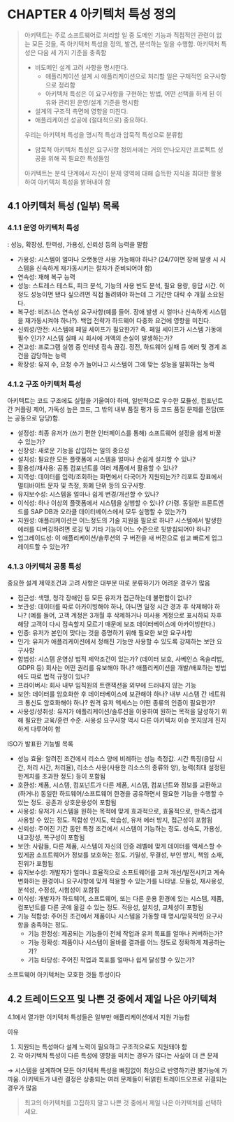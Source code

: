 # CHAPTER 4 아키텍처 특성 정의

> 아키텍트는 주로 소프트웨어로 처리할 일 중 도메인 기능과 직접적인 관련이 없는 모든 것들, 즉 아키텍처 특성을 정의, 발견, 분석하는 일을 수행함.
> 아키텍처 특성은 다음 세 가지 기준을 충족함
>
> - 비도메인 설계 고려 사항을 명시한다.
>   - 애플리케이션 설계 시 애플리케이션으로 처리할 일은 구체적인 요구사항으로 정리함
>   - 아키텍처 특성은 이 요구사항을 구현하는 방법, 어떤 선택을 하게 된 이유와 관리된 운영/설계 기준을 명시함
> - 설계의 구조적 측면에 영향을 미친다.
> - 애플리케이션 성공에 (절대적으로) 중요하다.
>
> 우리는 아키텍처 특성을 명시적 특성과 암묵적 특성으로 분류함
>
> - 암묵적 아키텍처 특성은 요구사항 정의서에는 거의 안나오지만 프로젝트 성공을 위해 꼭 필요한 특성들임
>
> 아키텍트는 분석 단계에서 자신이 문제 영역에 대해 습득한 지식을 최대한 활용하여 아키텍처 특성을 밝혀내야 함

## 4.1 아키텍처 특성 (일부) 목록

### 4.1.1 운영 아키텍처 특성

: 성능, 확장성, 탄력성, 가용성, 신뢰성 등의 능력을 말함

- 가용성: 시스템이 얼마나 오랫동안 사용 가능해야 하나? (24/7이면 장애 발생 시 시스템을 신속하게 재가동시키는 절차가 준비되어야 함)
- 연속성: 재해 복구 능력
- 성능: 스트레스 테스트, 피크 분석, 기능의 사용 빈도 분석, 필요 용량, 응답 시간. 이 정도 성능이면 됐다 싶으려면 직접 돌려봐야 하는데 그 기간만 대략 수 개월 소요된다.
- 복구성: 비즈니스 연속성 요구사항(예를 들어. 장애 발생 시 얼마나 신속하게 시스템을 재가동시켜야 하나?). 백업 전략가 하드웨어 다중화 요건에 영향을 미친다.
- 신뢰성/안전: 시스템에 페일 세이프가 필요한가? 즉. 페일 세이프가 시스템 가동에 필수 인가? 시스템 실패 시 회사에 거액의 손실이 발생하는가?
- 견고성: 프로그램 실행 중 인터넷 접속 끊김. 정전, 하드웨어 실패 등 에러 및 경계 조건을 감당하는 능력
- 확장성: 유저 수, 요청 수가 늘어나고 시스템이 그에 맞는 성능을 발휘하는 능력

### 4.1.2 구조 아키텍처 특성

아키텍트는 코드 구조에도 실혈을 기울여야 하며, 일반적으로 우수한 모듈성, 컴포넌트 간 커플링 제어, 가독성 높은 코드, 그 밖의 내부 품질 평가 등 코드 품질 문제를 전담(또는 공동으로 담당)함.

- 설정성: 최종 유저가 (쓰기 편한 인터페이스를 통해) 소프트웨어 설정을 쉽게 바꿀 수 있는가?
- 신장성: 새로운 기능을 삽입하는 일의 중요성
- 설치성: 필요한 모든 플랫폼에 시스템을 얼마나 손쉽게 설치할 수 있나?
- 활용성/재사용: 공통 컴포넌트를 여러 제품에서 활용할 수 있나?
- 지역성: 데이터를 입력/조회하는 화면에서 다국어가 지원되는가? 리포트 장표에서 멀티바이트 문자 및 측정, 화폐 단위 등의 요구사항.
- 유지보수성: 시스템을 얼마나 쉽게 변경/개선할 수 있나?
- 이식성: 하나 이상의 플랫폼에서 시스템을 실행할 수 있나? (가령. 동일한 프론트엔드를 SAP DB과 오라클 데이터베이스에서 모두 실행할 수 있는가?)
- 지원성: 애플리케이션은 어느정도의 기술 지원을 필요로 하나? 시스템에서 발생한 에러를 디버깅하려면 로깅 및 기타 기능이 어느 수준으로 뒷받침되어야 하나?
- 업그레이드성: 이 애플리케이션/솔루션의 구 버전을 새 버전으로 쉽고 빠르게 업그레이드할 수 있는가?

### 4.1.3 아키텍처 공통 특성

중요한 설계 제약조건과 고려 사항은 대부분 따로 분류하기가 어려운 경우가 많음

- 접근성: 색맹, 청각 장애인 등 모든 유저가 접근하는데 불편함이 없나?
- 보관성: 데이터를 따로 아카이빙해야 하나, 아니면 일정 시간 경과 후 삭제해야 하나? (예를 들어, 고객 계정은 3개월 후 삭제하거나 미사용 계정으로 표시하되 차후 해당 고객이 다시 접속할지 모르기 때문에 보조 데이터베이스에 아카이빙한다.)
- 인증: 유저가 본인이 맞다는 것을 증명하기 위해 필요한 보안 요구사항
- 인기: 유저가 애플리케이션에서 정해진 기능만 사용할 수 있도록 강제하는 보안 요구사항
- 합법성: 시스템 운영상 법적 제약조건이 있는가? (데이터 보호, 사베인스 옥슬리법, GDPR 등) 회사는 어떤 권리를 유보해야 하나? 애플리케이션을 개발/배포하는 방법에도 따로 법적 규정이 있나?
- 프라이버시: 회사 내부 임직원의 트랜잭션을 외부에 드러내지 않는 기능
- 보안: 데이터를 암호화한 후 데이터베이스에 보관해야 하나? 내부 시스템 간 네트워크 통신도 암호화해야 하나? 원격 유저 액세스는 어떤 종류의 인증이 필요한가?
- 사용성/성취성: 유저가 애플리케이션/솔루션을 이용하여 원하는 목적을 달성하기 위해 필요한 교육/훈련 수준. 사용성 요구사항 역시 다른 아키텍처 이슈 못지않게 진지하게 다루어야 함

ISO가 발표한 기능별 목록

- 성능 효율: 알려진 조건에서 리소스 양에 비례하는 성능 측정값. 시간 특징(응답 시간, 처리 시간, 처리율), 리소스 사용(사용한 리소스의 종류와 양), 능력(최대 설정된 한계치를 초과한 정도) 등이 포함됨
- 호환성: 제품, 시스템, 컴포넌트가 다른 제품, 시스템, 컴포넌트와 정보를 교환하고(하거나) 동일한 하드웨어/소프트웨어 한경을 공유하면서 필요한 기능을 수행할 수 있는 정도. 공존과 상호운용성이 포함됨
- 사용성: 유저가 시스템을 원하는 목적에 맞게 효과적으로, 효율적으로, 만족스럽게 사용할 수 있는 정도. 적합성 인지도, 학습성, 유저 에러 방지, 접근성이 포함됨
- 신뢰성: 주어진 기간 동안 특정 조건에서 시스템이 기능하는 정도. 성숙도, 가용성, 내고장성, 복구성이 포함됨
- 보안: 사람들, 다른 제품, 시스템이 자신의 인증 레벨에 맞게 데이터를 액세스할 수 있게끔 소프트웨어가 정보를 보호하는 정도. 기밀성, 무결성, 부인 방지, 책임 소재, 진위가 포함됨
- 유지보수성: 개발자가 얼마나 효율적으로 소프트웨어를 고쳐 개선/발전시키고 계속 변화하는 환경이나 요구사항에 맞게 적용할 수 있는가를 나타냄. 모듈성, 재사용성, 분석성, 수정성, 시험성이 포함됨
- 이식성: 개발자가 하드웨어, 소프트웨어, 또는 다른 운용 환경에 있는 시스템, 제품, 컴포넌트를 다른 곳에 옮길 수 있는 정도. 적응성, 설치성, 교체성이 포함됨
- 기능 적합성: 주어진 조건에서 제품이나 시스템을 가동할 때 명시/암묵적인 요구사항을 충족하는 정도.
  - 기능 완정성: 제공되는 기능들이 전체 작업과 유저 목표를 얼마나 커버하는가?
  - 기능 정확성: 제품이나 시스템이 올바를 결과를 어느 정도로 정확하게 제공하는가?
  - 기능 타당성: 주어진 작업과 목표를 얼마나 쉽게 달성할 수 있는가?

소프트웨어 아키텍처는 모호한 것들 투성이다

## 4.2 트레이드오프 및 나쁜 것 중에서 제일 나은 아키텍처

4.1에서 열가한 이키텍처 특성들은 일부만 애플리케이션에서 지원 가능함

이유

1. 지원되는 특성마다 설계 노력이 필요하고 구조적으로도 지원돼야 함
2. 각 아키텍처 특성이 다른 특성에 영향을 미치는 경우가 많다는 사실이 더 큰 문제

→ 시스템을 설계하며 모든 아키텍처 특성을 빠짐없이 최상으로 반영하기란 불가능에 가까움. 아키텍트가 내린 결정은 상충되는 여러 문제들이 뒤얽힌 트레이드오프로 귀결되는 경우가 많음

> 최고의 아키텍처를 고집하지 말고 나쁜 것 중에서 제일 나은 아키텍처를 선택하세요.
